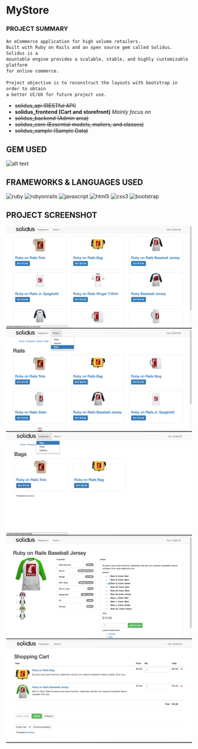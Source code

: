 # MyStore

### PROJECT SUMMARY

```
An eCommerce application for high volume retailers. 
Built with Ruby on Rails and an open source gem called Solidus. Solidus is a 
mountable engine provides a scalable, stable, and highly customizable platform
for online commerce.

Project objective is to reconstruct the layouts with bootstrap in order to obtain
a better UI/UX for future project use.
```

- ~~solidus_api (RESTful API)~~
- **solidus_frontend (Cart and storefront)** *Mainly focus on*
- ~~solidus_backend (Admin area)~~
- ~~solidus_core (Essential models, mailers, and classes)~~
- ~~solidus_sample (Sample Data)~~

## GEM USED

![alt text](http://baronkwan.github.io/assets/images/projects/logo-gem-solidus.png "gem-solidus")

## FRAMEWORKS & LANGUAGES USED

<img src="http://baronkwan.github.io/assets/images/projects/logo-ruby.png" alt="ruby" width="100"/>
<img src="http://baronkwan.github.io/assets/images/projects/logo-rubyonrails.png" alt="rubyonrails" width="100"/>
<img src="http://baronkwan.github.io/assets/images/projects/logo-javascript.png" alt="javascript" width="100"/>
<img src="http://baronkwan.github.io/assets/images/projects/logo-html5.png" alt="html5" width="100"/>
<img src="http://baronkwan.github.io/assets/images/projects/logo-css3.png" alt="css3" width="100"/>
<img src="http://baronkwan.github.io/assets/images/projects/logo-bootstrap.png" alt="bootstrap" width="100"/>

## PROJECT SCREENSHOT

<img src="./project_screenshot/1.png"/>

<img src="./project_screenshot/2.png"/>

<img src="./project_screenshot/3.png"/>

<img src="./project_screenshot/4.png"/>

<img src="./project_screenshot/5.png"/>

